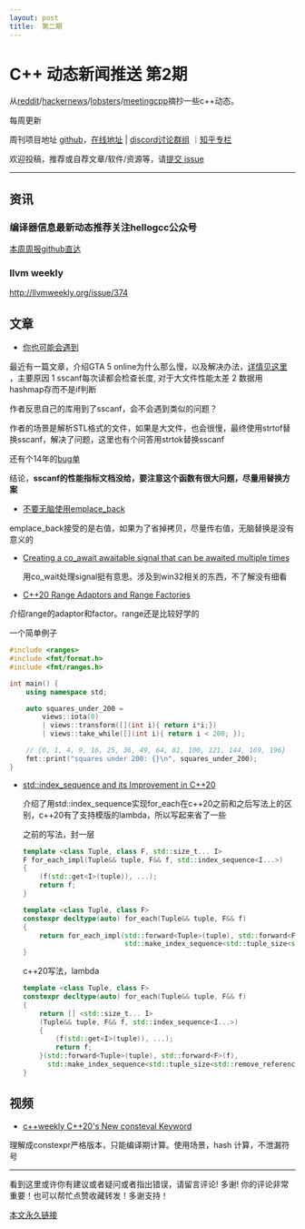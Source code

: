 ```yaml
---
layout: post
title:  第二期
---
```


# C++ 动态新闻推送 第2期

从[reddit](https://www.reddit.com/r/cpp/)/[hackernews](https://news.ycombinator.com/)/[lobsters](https://lobste.rs/)/[meetingcpp](https://www.meetingcpp.com/blog/blogroll/)摘抄一些c++动态。

每周更新

周刊项目地址 [github](https://github.com/wanghenshui/cppweeklynews)，[在线地址](https://wanghenshui.github.io/cppweeklynews/) | [discord讨论群组](https://discord.gg/cZ9mXVPGx6) ｜[知乎专栏](https://www.zhihu.com/column/jieyaren)

欢迎投稿，推荐或自荐文章/软件/资源等，请[提交 issue](https://github.com/wanghenshui/cppweeklynews/issues)

---

## 资讯

### 编译器信息最新动态推荐关注hellogcc公众号

[本周周报github直达](https://github.com/hellogcc/osdt-weekly/blob/master/weekly/2021-03-03.md)



### llvm weekly

http://llvmweekly.org/issue/374



## 文章

- [你也可能会遇到](https://www.mattkeeter.com/blog/2021-03-01-happen/)

最近有一篇文章，介绍GTA 5 online为什么那么慢，以及解决办法，[详情见这里](https://www.zhihu.com/question/265453795/answer/1758424108) ，主要原因 1 sscanf每次读都会检查长度, 对于大文件性能太差 2 数据用hashmap存而不是if判断

作者反思自己的库用到了sscanf，会不会遇到类似的问题？

作者的场景是解析STL格式的文件，如果是大文件，也会很慢，最终使用strtof替换sscanf，解决了问题，这里也有个问答用strtok替换sscanf

还有个14年的[bug单](https://sourceware.org/bugzilla/show_bug.cgi?id=17577)

结论，**sscanf的性能指标文档没给，要注意这个函数有很大问题，尽量用替换方案**



- [不要无脑使用emplace_back](https://quuxplusone.github.io/blog/2021/03/03/push-back-emplace-back/)

emplace_back接受的是右值，如果为了省掉拷贝，尽量传右值，无脑替换是没有意义的



- [Creating a co_await awaitable signal that can be awaited multiple times](https://devblogs.microsoft.com/oldnewthing/20210301-00/?p=104914) 

  用co_wait处理signal挺有意思。涉及到win32相关的东西，不了解没有细看



- [C++20 Range Adaptors and Range Factories](https://brevzin.github.io/c++/2021/02/28/ranges-reference/)

 介绍range的adaptor和factor。range还是比较好学的

一个简单例子

```c++
#include <ranges>
#include <fmt/format.h>
#include <fmt/ranges.h>

int main() {
    using namespace std;

    auto squares_under_200 =
        views::iota(0)
        | views::transform([](int i){ return i*i;})
        | views::take_while([](int i){ return i < 200; });

    // {0, 1, 4, 9, 16, 25, 36, 49, 64, 81, 100, 121, 144, 169, 196}
    fmt::print("squares under 200: {}\n", squares_under_200);
}
```



- [std::index_sequence and its Improvement in C++20](https://www.fluentcpp.com/2021/03/05/stdindex_sequence-and-its-improvement-in-c20/)

  介绍了用std::index_sequence实现for_each在c++20之前和之后写法上的区别，c++20有了支持模版的lambda，所以写起来省了一些

  之前的写法，封一层

  ```c++
  template <class Tuple, class F, std::size_t... I>
  F for_each_impl(Tuple&& tuple, F&& f, std::index_sequence<I...>)
  {
      (f(std::get<I>(tuple)), ...);
      return f;
  }
  
  template <class Tuple, class F>
  constexpr decltype(auto) for_each(Tuple&& tuple, F&& f)
  {
      return for_each_impl(std::forward<Tuple>(tuple), std::forward<F>(f),
                           std::make_index_sequence<std::tuple_size<std::remove_reference_t<Tuple>>::value>{});
  }
  ```

  c++20写法，lambda

  ```c++
  template <class Tuple, class F>
  constexpr decltype(auto) for_each(Tuple&& tuple, F&& f)
  {
      return [] <std::size_t... I>
      (Tuple&& tuple, F&& f, std::index_sequence<I...>)
      {
          (f(std::get<I>(tuple)), ...);
          return f;
      }(std::forward<Tuple>(tuple), std::forward<F>(f),
        std::make_index_sequence<std::tuple_size<std::remove_reference_t<Tuple>>::value>{});
  }
  ```

  

## 视频

- [c++weekly C++20's New consteval Keyword](https://www.youtube.com/watch?v=b22cKntJslU)

理解成constexpr严格版本，只能编译期计算。使用场景，hash 计算，不泄漏符号

---

看到这里或许你有建议或者疑问或者指出错误，请留言评论! 多谢!  你的评论非常重要！也可以帮忙点赞收藏转发！多谢支持！

[本文永久链接](https://wanghenshui.github.io/cppweeklynews/posts/002.html)
